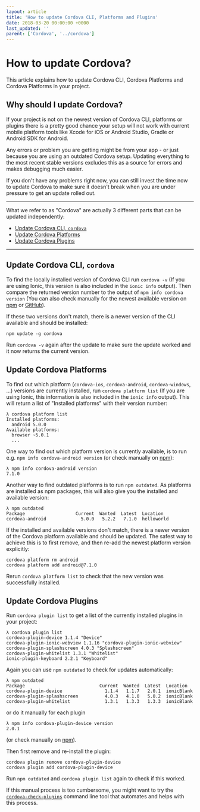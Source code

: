 ```yaml
---
layout: article
title: 'How to update Cordova CLI, Platforms and Plugins'
date: 2018-03-20 00:00:00 +0000
last_updated: ''
parent: ['Cordova', '../cordova']
---
```

# How to update Cordova?

This article explains how to update Cordova CLI, Cordova Platforms and Cordova Platforms in your project.

## Why should I update Cordova?

If your project is not on the newest version of Cordova CLI, platforms or plugins there is a pretty good chance your setup will not work with current mobile platform tools like Xcode for iOS or Android Studio, Gradle or Android SDK for Android.

Any errors or problem you are getting might be from your app - or just because you are using an outdated Cordova setup. Updating everything to the most recent stable versions excludes this as a source for errors and makes debugging much easier.

If you don't have any problems right now, you can still invest the time now to update Cordova to make sure it doesn't break when you are under pressure to get an update rolled out.

---

What we refer to as "Cordova" are actually 3 different parts that can be updated independently:

- [Update Cordova CLI, `cordova`](#update-cordova-cli-cordova)
- [Update Cordova Platforms](#update-cordova-platforms)
- [Update Cordova Plugins](#update-cordova-plugins)

---

## Update Cordova CLI, `cordova`

To find the locally installed version of Cordova CLI run `cordova -v` (If you are using Ionic, this version is also included in the `ionic info` output). Then compare the returned version number to the output of `npm info cordova version` (You can also check manually for the newest available version on [npm](https://www.npmjs.com/package/cordova) or [GitHub](https://github.com/apache/cordova-cli/releases)).

If these two versions don't match, there is a newer version of the CLI available and should be installed:

```
npm update -g cordova
```

Run `cordova -v` again after the update to make sure the update worked and it now returns the current version.

## Update Cordova Platforms

To find out which platform (`cordova-ios`, `cordova-android`, `cordova-windows`, ...) versions are currently installed, run `cordova platform list` (If you are using Ionic, this information is also included in the `ionic info` output). This will return a list of "Installed platforms" with their version number:

```
λ cordova platform list
Installed platforms:
  android 5.0.0
Available platforms:
  browser ~5.0.1
  ...
```

One way to find out which platform version is currently available, is to run e.g. `npm info cordova-android version` (or check manually on [npm](https://www.npmjs.com/package/cordova-android)):

```
λ npm info cordova-android version
7.1.0
```

Another way to find outdated platforms is to run `npm outdated`. As platforms are installed as npm packages, this will also give you the installed and available version:

```
λ npm outdated
Package                   Current  Wanted  Latest  Location
cordova-android             5.0.0   5.2.2   7.1.0  helloworld
```

If the installed and available versions don't match, there is a newer version of the Cordova platform available and should be updated. The safest way to achieve this is to first remove, and then re-add the newest platform version explicitly:

```
cordova platform rm android
cordova platform add android@7.1.0
```

Rerun `cordova platform list` to check that the new version was successfully installed.

## Update Cordova Plugins

Run `cordova plugin list` to get a list of the currently installed plugins in your project:

```
λ cordova plugin list
cordova-plugin-device 1.1.4 "Device"
cordova-plugin-ionic-webview 1.1.16 "cordova-plugin-ionic-webview"
cordova-plugin-splashscreen 4.0.3 "Splashscreen"
cordova-plugin-whitelist 1.3.1 "Whitelist"
ionic-plugin-keyboard 2.2.1 "Keyboard"
```

Again you can use `npm outdated` to check for updates automatically:

```
λ npm outdated
Package                            Current  Wanted  Latest  Location
cordova-plugin-device                1.1.4   1.1.7   2.0.1  ionicBlank
cordova-plugin-splashscreen          4.0.3   4.1.0   5.0.2  ionicBlank
cordova-plugin-whitelist             1.3.1   1.3.3   1.3.3  ionicBlank
```

or do it manually for each plugin

```
λ npm info cordova-plugin-device version
2.0.1
```

(or check manually on [npm](https://www.npmjs.com/package/cordova-plugin-device)).

Then first remove and re-install the plugin:

```
cordova plugin remove cordova-plugin-device
cordova plugin add cordova-plugin-device
```

Run `npm outdated` and `cordova plugin list` again to check if this worked.

If this manual process is too cumbersome, you might want to try the [`cordova-check-plugins`](https://www.npmjs.com/package/cordova-check-plugins) command line tool that automates and helps with this process.
